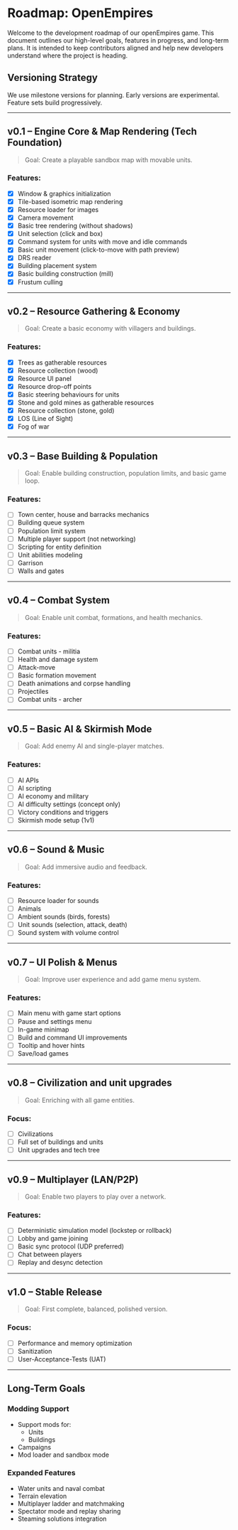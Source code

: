 # Roadmap: OpenEmpires

Welcome to the development roadmap of our openEmpires game. This document outlines our high-level goals, features in progress, and long-term plans. It is intended to keep contributors aligned and help new developers understand where the project is heading.

## Versioning Strategy
We use milestone versions for planning. Early versions are experimental. Feature sets build progressively.

---

## v0.1 – Engine Core & Map Rendering (Tech Foundation)
> Goal: Create a playable sandbox map with movable units.

### Features:
- [x] Window & graphics initialization
- [x] Tile-based isometric map rendering
- [x] Resource loader for images
- [x] Camera movement
- [x] Basic tree rendering (without shadows)
- [x] Unit selection (click and box)
- [x] Command system for units with move and idle commands
- [x] Basic unit movement (click-to-move with path preview)
- [x] DRS reader
- [x] Building placement system
- [x] Basic building construction (mill)
- [x] Frustum culling

---

## v0.2 – Resource Gathering & Economy
> Goal: Create a basic economy with villagers and buildings.

### Features:
- [x] Trees as gatherable resources
- [x] Resource collection (wood)
- [x] Resource UI panel
- [x] Resource drop-off points
- [x] Basic steering behaviours for units
- [x] Stone and gold mines as gatherable resources
- [x] Resource collection (stone, gold)
- [x] LOS (Line of Sight) 
- [x] Fog of war

---

## v0.3 – Base Building & Population
> Goal: Enable building construction, population limits, and basic game loop.

### Features:
- [ ] Town center, house and barracks mechanics
- [ ] Building queue system
- [ ] Population limit system
- [ ] Multiple player support (not networking)
- [ ] Scripting for entity definition
- [ ] Unit abilities modeling
- [ ] Garrison
- [ ] Walls and gates

---

## v0.4 – Combat System
> Goal: Enable unit combat, formations, and health mechanics.

### Features:
- [ ] Combat units - militia
- [ ] Health and damage system
- [ ] Attack-move
- [ ] Basic formation movement
- [ ] Death animations and corpse handling
- [ ] Projectiles
- [ ] Combat units - archer

---

## v0.5 – Basic AI & Skirmish Mode
> Goal: Add enemy AI and single-player matches.

### Features:

- [ ] AI APIs
- [ ] AI scripting
- [ ] AI economy and military
- [ ] AI difficulty settings (concept only)
- [ ] Victory conditions and triggers
- [ ] Skirmish mode setup (1v1)

---

## v0.6 – Sound & Music
> Goal: Add immersive audio and feedback.

### Features:
- [ ] Resource loader for sounds
- [ ] Animals
- [ ] Ambient sounds (birds, forests)
- [ ] Unit sounds (selection, attack, death)
- [ ] Sound system with volume control

---

## v0.7 – UI Polish & Menus
> Goal: Improve user experience and add game menu system.

### Features:
- [ ] Main menu with game start options
- [ ] Pause and settings menu
- [ ] In-game minimap
- [ ] Build and command UI improvements
- [ ] Tooltip and hover hints
- [ ] Save/load games

---

## v0.8 – Civilization and unit upgrades
> Goal: Enriching with all game entities.

### Focus:
- [ ] Civilizations
- [ ] Full set of buildings and units
- [ ] Unit upgrades and tech tree

---

## v0.9 – Multiplayer (LAN/P2P)
> Goal: Enable two players to play over a network.

### Features:
- [ ] Deterministic simulation model (lockstep or rollback)
- [ ] Lobby and game joining
- [ ] Basic sync protocol (UDP preferred)
- [ ] Chat between players
- [ ] Replay and desync detection

---

## v1.0 – Stable Release
> Goal: First complete, balanced, polished version.

### Focus:
- [ ] Performance and memory optimization
- [ ] Sanitization
- [ ] User-Acceptance-Tests (UAT)

---

## Long-Term Goals

### Modding Support
- Support mods for:
  - Units
  - Buildings
- Campaigns
- Mod loader and sandbox mode

### Expanded Features
- Water units and naval combat
- Terrain elevation
- Multiplayer ladder and matchmaking
- Spectator mode and replay sharing
- Steaming solutions integration